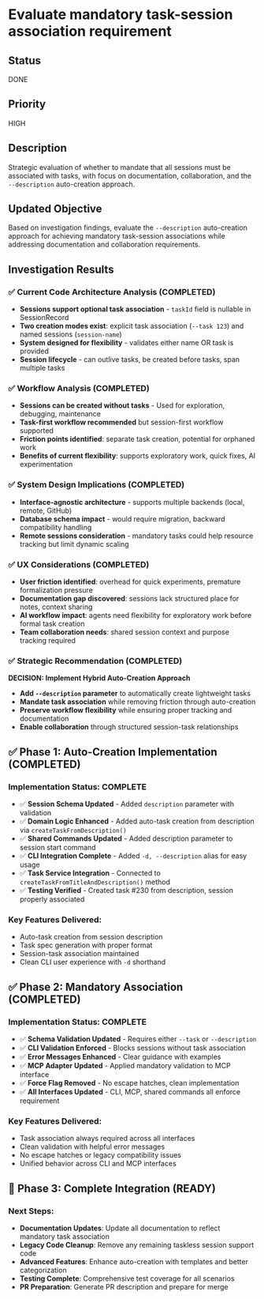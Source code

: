 # Evaluate mandatory task-session association requirement

## Status

DONE

## Priority

HIGH

## Description

Strategic evaluation of whether to mandate that all sessions must be associated with tasks, with focus on documentation, collaboration, and the `--description` auto-creation approach.

## Updated Objective

Based on investigation findings, evaluate the `--description` auto-creation approach for achieving mandatory task-session associations while addressing documentation and collaboration requirements.

## Investigation Results

### ✅ Current Code Architecture Analysis (COMPLETED)

- **Sessions support optional task association** - `taskId` field is nullable in SessionRecord
- **Two creation modes exist**: explicit task association (`--task 123`) and named sessions (`session-name`)
- **System designed for flexibility** - validates either name OR task is provided
- **Session lifecycle** - can outlive tasks, be created before tasks, span multiple tasks

### ✅ Workflow Analysis (COMPLETED)

- **Sessions can be created without tasks** - Used for exploration, debugging, maintenance
- **Task-first workflow recommended** but session-first workflow supported
- **Friction points identified**: separate task creation, potential for orphaned work
- **Benefits of current flexibility**: supports exploratory work, quick fixes, AI experimentation

### ✅ System Design Implications (COMPLETED)

- **Interface-agnostic architecture** - supports multiple backends (local, remote, GitHub)
- **Database schema impact** - would require migration, backward compatibility handling
- **Remote sessions consideration** - mandatory tasks could help resource tracking but limit dynamic scaling

### ✅ UX Considerations (COMPLETED)

- **User friction identified**: overhead for quick experiments, premature formalization pressure
- **Documentation gap discovered**: sessions lack structured place for notes, context sharing
- **AI workflow impact**: agents need flexibility for exploratory work before formal task creation
- **Team collaboration needs**: shared session context and purpose tracking required

### ✅ Strategic Recommendation (COMPLETED)

**DECISION: Implement Hybrid Auto-Creation Approach**

- **Add `--description` parameter** to automatically create lightweight tasks
- **Mandate task association** while removing friction through auto-creation
- **Preserve workflow flexibility** while ensuring proper tracking and documentation
- **Enable collaboration** through structured session-task relationships

## ✅ Phase 1: Auto-Creation Implementation (COMPLETED)

### Implementation Status: COMPLETE

- ✅ **Session Schema Updated** - Added `description` parameter with validation
- ✅ **Domain Logic Enhanced** - Added auto-task creation from description via `createTaskFromDescription()`
- ✅ **Shared Commands Updated** - Added description parameter to session start command
- ✅ **CLI Integration Complete** - Added `-d, --description` alias for easy usage
- ✅ **Task Service Integration** - Connected to `createTaskFromTitleAndDescription()` method
- ✅ **Testing Verified** - Created task #230 from description, session properly associated

### Key Features Delivered:

- Auto-task creation from session description
- Task spec generation with proper format
- Session-task association maintained
- Clean CLI user experience with `-d` shorthand

## ✅ Phase 2: Mandatory Association (COMPLETED)

### Implementation Status: COMPLETE

- ✅ **Schema Validation Updated** - Requires either `--task` or `--description`
- ✅ **CLI Validation Enforced** - Blocks sessions without task association
- ✅ **Error Messages Enhanced** - Clear guidance with examples
- ✅ **MCP Adapter Updated** - Applied mandatory validation to MCP interface
- ✅ **Force Flag Removed** - No escape hatches, clean implementation
- ✅ **All Interfaces Updated** - CLI, MCP, shared commands all enforce requirement

### Key Features Delivered:

- Task association always required across all interfaces
- Clean validation with helpful error messages
- No escape hatches or legacy compatibility issues
- Unified behavior across CLI and MCP interfaces

## 🎯 Phase 3: Complete Integration (READY)

### Next Steps:

- **Documentation Updates**: Update all documentation to reflect mandatory task association
- **Legacy Code Cleanup**: Remove any remaining taskless session support code
- **Advanced Features**: Enhance auto-creation with templates and better categorization
- **Testing Complete**: Comprehensive test coverage for all scenarios
- **PR Preparation**: Generate PR description and prepare for merge
